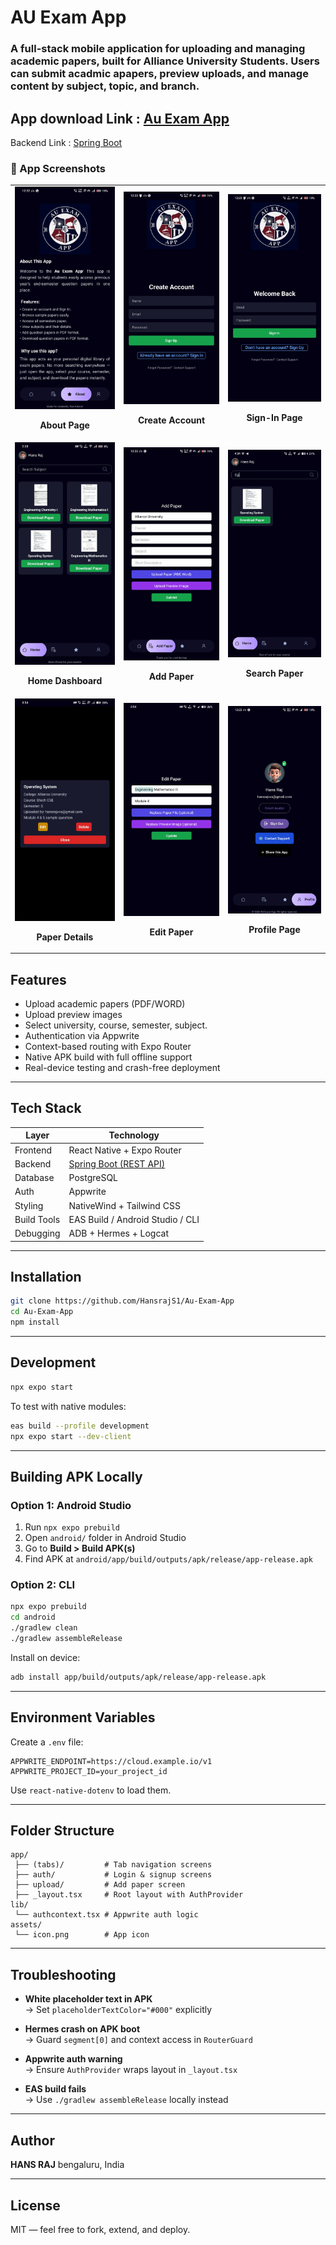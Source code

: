 # AU Exam App
<h3> A full-stack mobile application for uploading and managing academic papers, built for Alliance University Students. Users can submit acadmic apapers, preview uploads, and manage content by subject, topic, and branch.</h3>

## App download Link : [Au Exam App](https://auexamapp.netlify.app/)
Backend Link : [Spring Boot ](https://github.com/HansrajS1/Au-Exam-App-backend)

<h3>📸 App Screenshots</h3>
<table>
  <tr>
    <td><img src="assets/Preview-Images/About-Page.jpg" width="220" /><br><p align="center"><strong>About Page</strong></p></td>
    <td><img src="assets/Preview-Images/Creating-new-account.jpg" width="220" /><br><p align="center"><strong>Create Account</strong></p></td>
    <td><img src="assets/Preview-Images/Sign-page.jpg" width="220" /><br><p align="center"><strong>Sign-In Page</strong></p></td>
  </tr>
  <tr>
    <td><img src="assets/Preview-Images/Home-page.jpg" width="220" /><br><p align="center"><strong>Home Dashboard</strong></p></td>
    <td><img src="assets/Preview-Images/Add-Paper.jpg" width="220" /><br><p align="center"><strong>Add Paper</strong></p></td>
    <td><img src="assets/Preview-Images/Searching-paper.jpg" width="220" /><br><p align="center"><strong>Search Paper</strong></p></td>
  </tr>
  <tr>
    <td><img src="assets/Preview-Images/Showing-Detail.jpg" width="220" /><br><p align="center"><strong>Paper Details</strong></p></td>
    <td><img src="assets/Preview-Images/Editing-Paper.jpg" width="220" /><br><p align="center"><strong>Edit Paper</strong></p></td>
    <td><img src="assets/Preview-Images/Profile-Page.jpg" width="220" /><br><p align="center"><strong>Profile Page</strong></p></td>
  </tr>
</table>

##  Features

-  Upload academic papers (PDF/WORD)
-  Upload preview images
-  Select university, course, semester, subject.
-  Authentication via Appwrite
-  Context-based routing with Expo Router
-  Native APK build with full offline support
-  Real-device testing and crash-free deployment

---

##  Tech Stack

| Layer       | Technology                     |
|-------------|--------------------------------|
| Frontend    | React Native + Expo Router     |
| Backend     | [Spring Boot (REST API)](https://github.com/HansrajS1/Au-Exam-App-backend)      |
| Database	  |PostgreSQL                      |
| Auth        | Appwrite                       |
| Styling     | NativeWind + Tailwind CSS      |
| Build Tools | EAS Build / Android Studio / CLI |
| Debugging   | ADB + Hermes + Logcat          |

---

##  Installation

```bash
git clone https://github.com/HansrajS1/Au-Exam-App
cd Au-Exam-App
npm install
```

---

##  Development

```bash
npx expo start
```

To test with native modules:

```bash
eas build --profile development
npx expo start --dev-client
```

---

##  Building APK Locally

### Option 1: Android Studio

1. Run `npx expo prebuild`
2. Open `android/` folder in Android Studio
3. Go to **Build > Build APK(s)**
4. Find APK at `android/app/build/outputs/apk/release/app-release.apk`

### Option 2: CLI

```bash
npx expo prebuild
cd android
./gradlew clean
./gradlew assembleRelease
```

Install on device:

```bash
adb install app/build/outputs/apk/release/app-release.apk
```

---

##  Environment Variables

Create a `.env` file:

```env
APPWRITE_ENDPOINT=https://cloud.example.io/v1
APPWRITE_PROJECT_ID=your_project_id
```

Use `react-native-dotenv` to load them.

---

##  Folder Structure

```
app/
 ├── (tabs)/         # Tab navigation screens
 ├── auth/           # Login & signup screens
 ├── upload/         # Add paper screen
 ├── _layout.tsx     # Root layout with AuthProvider
lib/
 └── authcontext.tsx # Appwrite auth logic
assets/
 └── icon.png        # App icon
```

---

##  Troubleshooting

- **White placeholder text in APK**  
  → Set `placeholderTextColor="#000"` explicitly

- **Hermes crash on APK boot**  
  → Guard `segment[0]` and context access in `RouterGuard`

- **Appwrite auth warning**  
  → Ensure `AuthProvider` wraps layout in `_layout.tsx`

- **EAS build fails**  
  → Use `./gradlew assembleRelease` locally instead

---

##  Author

**HANS RAJ**
bengaluru, India  

---

##  License

MIT — feel free to fork, extend, and deploy.
